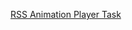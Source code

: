 [RSS Animation Player Task](https://github.com/rolling-scopes-school/tasks/blob/2018-Q3/tasks/piskel-animation-player.md)

